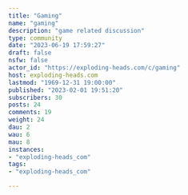 ```yaml
---
title: "Gaming" 
name: "gaming"
description: "game related discussion"
type: community
date: "2023-06-19 17:59:27"
draft: false
nsfw: false
actor_id: "https://exploding-heads.com/c/gaming"
host: exploding-heads.com
lastmod: "1969-12-31 19:00:00"
published: "2023-02-01 19:51:20"
subscribers: 30
posts: 24
comments: 19
weight: 24
dau: 2
wau: 6
mau: 8
instances:
- "exploding-heads_com"
tags: 
- "exploding-heads_com"

---
```

